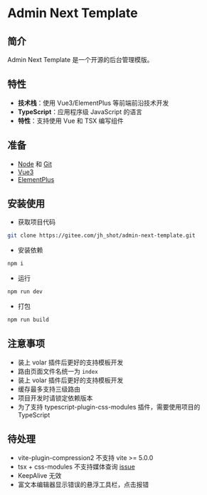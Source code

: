 # Admin Next Template

## 简介

Admin Next Template 是一个开源的后台管理模版。

## 特性

- **技术栈**：使用 Vue3/ElementPlus 等前端前沿技术开发
- **TypeScript**：应用程序级 JavaScript 的语言
- **特性**：支持使用 Vue 和 TSX 编写组件

## 准备

- [Node](http://nodejs.org/) 和 [Git](https://git-scm.com/)
- [Vue3](https://v3.cn.vuejs.org/guide/introduction.html)
- [ElementPlus](https://element-plus.gitee.io/zh-CN/guide/design.html)

## 安装使用

- 获取项目代码

```bash
git clone https://gitee.com/jh_shot/admin-next-template.git
```

- 安装依赖

```bash
npm i
```

- 运行

```bash
npm run dev
```

- 打包

```bash
npm run build
```

## 注意事项

- 装上 volar 插件后更好的支持模板开发
- 路由页面文件名统一为 `index`
- 装上 volar 插件后更好的支持模板开发
- 缓存最多支持三级路由
- 项目开发时请锁定依赖版本
- 为了支持 typescript-plugin-css-modules 插件，需要使用项目的 TypeScript

## 待处理

- vite-plugin-compression2 不支持 vite >= 5.0.0
- tsx + css-modules 不支持媒体查询 [issue](https://github.com/vitejs/vite-plugin-vue/issues/200)
- KeepAlive 无效
- 富文本编辑器显示错误的悬浮工具栏，点击报错
